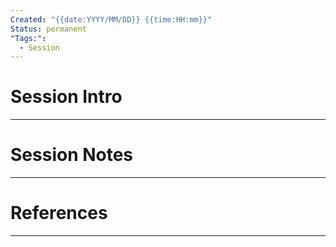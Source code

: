 ```yaml
---
Created: "{{date:YYYY/MM/DD}} {{time:HH:mm}}"
Status: permanent
"Tags:":
  - Session
---
```

# Session Intro
---

# Session Notes
---

# References
---
